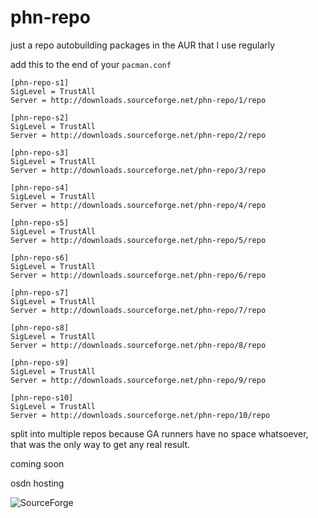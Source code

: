 # phn-repo

just a repo autobuilding packages in the AUR that I use regularly

add this to the end of your ```pacman.conf```

````
[phn-repo-s1]
SigLevel = TrustAll
Server = http://downloads.sourceforge.net/phn-repo/1/repo

[phn-repo-s2]
SigLevel = TrustAll
Server = http://downloads.sourceforge.net/phn-repo/2/repo

[phn-repo-s3]
SigLevel = TrustAll
Server = http://downloads.sourceforge.net/phn-repo/3/repo

[phn-repo-s4]
SigLevel = TrustAll
Server = http://downloads.sourceforge.net/phn-repo/4/repo

[phn-repo-s5]
SigLevel = TrustAll
Server = http://downloads.sourceforge.net/phn-repo/5/repo

[phn-repo-s6]
SigLevel = TrustAll
Server = http://downloads.sourceforge.net/phn-repo/6/repo

[phn-repo-s7]
SigLevel = TrustAll
Server = http://downloads.sourceforge.net/phn-repo/7/repo

[phn-repo-s8]
SigLevel = TrustAll
Server = http://downloads.sourceforge.net/phn-repo/8/repo

[phn-repo-s9]
SigLevel = TrustAll
Server = http://downloads.sourceforge.net/phn-repo/9/repo

[phn-repo-s10]
SigLevel = TrustAll
Server = http://downloads.sourceforge.net/phn-repo/10/repo
````
split into multiple repos because GA runners have no space whatsoever, that was the only way to get any real result. 

coming soon

osdn hosting

![SourceForge](https://img.shields.io/sourceforge/dm/phn-repo?color=%23AA336A)
